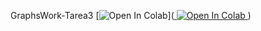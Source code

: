GraphsWork-Tarea3
[![Open In Colab](https://colab.research.google.com/assets/colab-badge.svg)](<a target="_blank" href="https://colab.research.google.com/github/JoversonRV/graphs/blob/main/GraphsPractice.ipynb">
  <img src="https://colab.research.google.com/assets/colab-badge.svg" alt="Open In Colab"/>
</a>)
